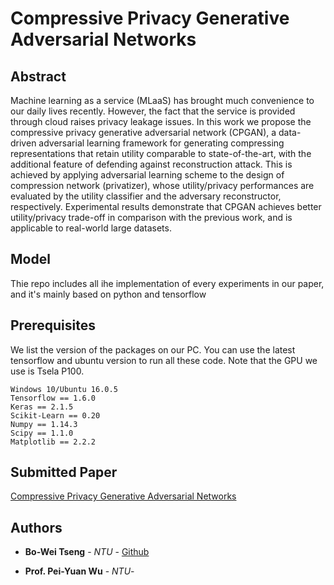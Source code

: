 # Compressive Privacy Generative Adversarial Networks
## **Abstract**
Machine learning as a service (MLaaS) has brought much convenience to our daily lives recently. However, the fact that the service is provided through cloud raises privacy leakage issues. In this work we propose the compressive privacy generative adversarial network (CPGAN), a data-driven adversarial learning framework for generating compressing representations that retain utility comparable to state-of-the-art, with the additional feature of defending against reconstruction attack. This is achieved by applying adversarial learning scheme to the design of compression network (privatizer), whose utility/privacy performances are evaluated by the utility classifier and the adversary reconstructor, respectively. Experimental results demonstrate that CPGAN achieves better utility/privacy trade-off in comparison with the previous work, and is applicable to real-world large datasets.
## **Model**

Thie repo includes all ihe implementation of every experiments in our paper, and it's mainly based on python and tensorflow 


## **Prerequisites**
We list the version of the packages on our PC. You can use the latest tensorflow and ubuntu version to run all these code. Note that the GPU we use is Tsela P100.
```
Windows 10/Ubuntu 16.0.5  
Tensorflow == 1.6.0 
Keras == 2.1.5 
Scikit-Learn == 0.20
Numpy == 1.14.3
Scipy == 1.1.0
Matplotlib == 2.2.2
```

## **Submitted Paper**
[Compressive Privacy Generative Adversarial Networks](https://drive.google.com/file/d/1KJiNZ9y59r3HLvsKfTqU1Oe85zGlFiMo/view?usp=sharing) 

## **Authors**

* **Bo-Wei Tseng** - *NTU* - [Github](https://github.com/R06942098)

* **Prof. Pei-Yuan Wu** - *NTU*- 




